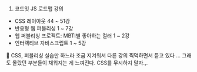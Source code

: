 1. 코드잇 JS 로드맵 강의
- CSS 레이아웃 44 ~ 51강
- 반응형 웹 퍼블리싱 1 ~ 7강
- 웹 퍼블리싱 프로젝트: MBTI별 좋아하는 컬러 1 ~ 2강
- 인터랙티브 자바스크립트 1 ~ 5강 

🫠 CSS, 퍼블리싱 실습만 하느라 조금 지겨워서 다른 강의 찍먹하면서 듣고 있다 ... 그래도 몰랐던 부분들이 채워지는 게 느껴진다. CSS를 무시하지 말자.,.